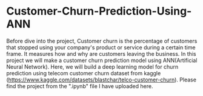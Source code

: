 # Customer-Churn-Prediction-Using-ANN
Before dive into the project, Customer churn is the percentage of customers that stopped using your company's product or service during a certain time frame. It measures how and why are customers leaving the business.  In this project we will make a customer churn prediction model using ANN(Artificial Neural Network). Here, we will build a deep learning model for churn prediction using telecom customer churn dataset from kaggle (https://www.kaggle.com/datasets/blastchar/telco-customer-churn). Please find the project from the ".ipynb" file I have uploaded here.
